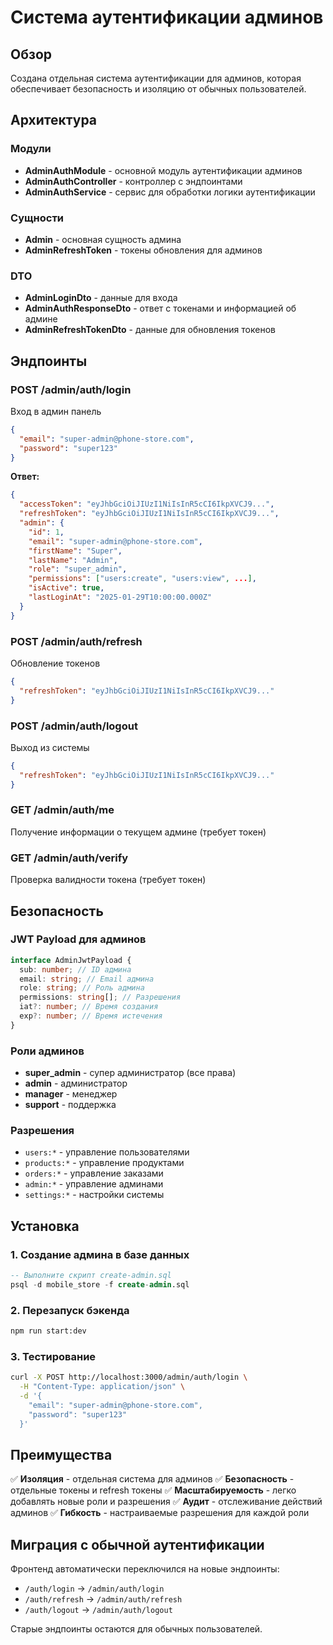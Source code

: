 # Система аутентификации админов

## Обзор

Создана отдельная система аутентификации для админов, которая обеспечивает безопасность и изоляцию от обычных пользователей.

## Архитектура

### Модули

- **AdminAuthModule** - основной модуль аутентификации админов
- **AdminAuthController** - контроллер с эндпоинтами
- **AdminAuthService** - сервис для обработки логики аутентификации

### Сущности

- **Admin** - основная сущность админа
- **AdminRefreshToken** - токены обновления для админов

### DTO

- **AdminLoginDto** - данные для входа
- **AdminAuthResponseDto** - ответ с токенами и информацией об админе
- **AdminRefreshTokenDto** - данные для обновления токенов

## Эндпоинты

### POST /admin/auth/login

Вход в админ панель

```json
{
  "email": "super-admin@phone-store.com",
  "password": "super123"
}
```

**Ответ:**

```json
{
  "accessToken": "eyJhbGciOiJIUzI1NiIsInR5cCI6IkpXVCJ9...",
  "refreshToken": "eyJhbGciOiJIUzI1NiIsInR5cCI6IkpXVCJ9...",
  "admin": {
    "id": 1,
    "email": "super-admin@phone-store.com",
    "firstName": "Super",
    "lastName": "Admin",
    "role": "super_admin",
    "permissions": ["users:create", "users:view", ...],
    "isActive": true,
    "lastLoginAt": "2025-01-29T10:00:00.000Z"
  }
}
```

### POST /admin/auth/refresh

Обновление токенов

```json
{
  "refreshToken": "eyJhbGciOiJIUzI1NiIsInR5cCI6IkpXVCJ9..."
}
```

### POST /admin/auth/logout

Выход из системы

```json
{
  "refreshToken": "eyJhbGciOiJIUzI1NiIsInR5cCI6IkpXVCJ9..."
}
```

### GET /admin/auth/me

Получение информации о текущем админе (требует токен)

### GET /admin/auth/verify

Проверка валидности токена (требует токен)

## Безопасность

### JWT Payload для админов

```typescript
interface AdminJwtPayload {
  sub: number; // ID админа
  email: string; // Email админа
  role: string; // Роль админа
  permissions: string[]; // Разрешения
  iat?: number; // Время создания
  exp?: number; // Время истечения
}
```

### Роли админов

- **super_admin** - супер администратор (все права)
- **admin** - администратор
- **manager** - менеджер
- **support** - поддержка

### Разрешения

- `users:*` - управление пользователями
- `products:*` - управление продуктами
- `orders:*` - управление заказами
- `admin:*` - управление админами
- `settings:*` - настройки системы

## Установка

### 1. Создание админа в базе данных

```sql
-- Выполните скрипт create-admin.sql
psql -d mobile_store -f create-admin.sql
```

### 2. Перезапуск бэкенда

```bash
npm run start:dev
```

### 3. Тестирование

```bash
curl -X POST http://localhost:3000/admin/auth/login \
  -H "Content-Type: application/json" \
  -d '{
    "email": "super-admin@phone-store.com",
    "password": "super123"
  }'
```

## Преимущества

✅ **Изоляция** - отдельная система для админов
✅ **Безопасность** - отдельные токены и refresh токены
✅ **Масштабируемость** - легко добавлять новые роли и разрешения
✅ **Аудит** - отслеживание действий админов
✅ **Гибкость** - настраиваемые разрешения для каждой роли

## Миграция с обычной аутентификации

Фронтенд автоматически переключился на новые эндпоинты:

- `/auth/login` → `/admin/auth/login`
- `/auth/refresh` → `/admin/auth/refresh`
- `/auth/logout` → `/admin/auth/logout`

Старые эндпоинты остаются для обычных пользователей.

